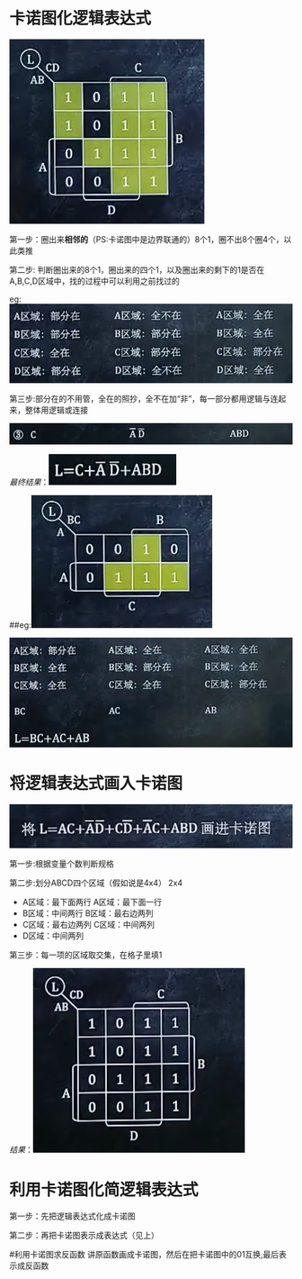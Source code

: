  # 卡诺图化逻辑表达式

![03-01](img/03-01.PNG)

第一步：圈出来**相邻的**（PS:卡诺图中是边界联通的）8个1，圈不出8个圈4个，以此类推

第二步:   判断圈出来的8个1，圈出来的四个1，以及圈出来的剩下的1是否在A,B,C,D区域中，找的过程中可以利用之前找过的

eg:![](img/03-02.PNG)



第三步:部分在的不用管，全在的照抄，全不在加“非”，每一部分都用逻辑与连起来，整体用逻辑或连接

![](img/03-03.PNG)

*最终结果*：![](img/03-04.PNG)



##eg:![](img/03-05.PNG)

![](img/03-06.PNG)

# 将逻辑表达式画入卡诺图

![](img/03-07.PNG)

第一步:根据变量个数判断规格

第二步:划分ABCD四个区域（假如说是4x4）		2x4

- A区域：最下面两行						A区域：最下面一行
- B区域：中间两行                                                  B区域：最右边两列
- C区域：最右边两列                                              C区域：中间两列
- D区域：中间两列

第三步：每一项的区域取交集，在格子里填1

*结果*：![](img/03-08.PNG)



# 利用卡诺图化简逻辑表达式

第一步：先把逻辑表达式化成卡诺图

第二步：再把卡诺图表示成表达式（见上）

#利用卡诺图求反函数
讲原函数画成卡诺图，然后在把卡诺图中的01互换,最后表示成反函数

